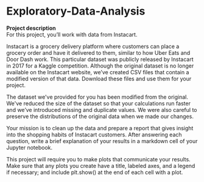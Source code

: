 # Exploratory-Data-Analysis

**Project description**  
For this project, you’ll work with data from Instacart.  

Instacart is a grocery delivery platform where customers can place a grocery order and have it delivered to them, similar to how Uber Eats and Door Dash work. This particular dataset was publicly released by Instacart in 2017 for a Kaggle competition. Although the original dataset is no longer available on the Instacart website, we’ve created CSV files that contain a modified version of that data. Download these files and use them for your project.  

The dataset we've provided for you has been modified from the original. We've reduced the size of the dataset so that your calculations run faster and we’ve introduced missing and duplicate values. We were also careful to preserve the distributions of the original data when we made our changes.  

Your mission is to clean up the data and prepare a report that gives insight into the shopping habits of Instacart customers. After answering each question, write a brief explanation of your results in a markdown cell of your Jupyter notebook.  

This project will require you to make plots that communicate your results. Make sure that any plots you create have a title, labeled axes, and a legend if necessary; and include plt.show() at the end of each cell with a plot.  

